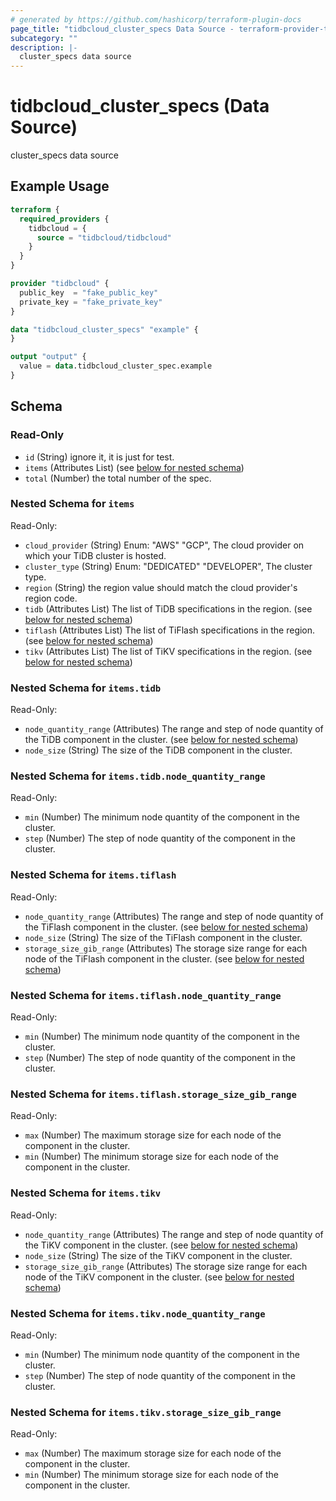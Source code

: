 ```yaml
---
# generated by https://github.com/hashicorp/terraform-plugin-docs
page_title: "tidbcloud_cluster_specs Data Source - terraform-provider-tidbcloud"
subcategory: ""
description: |-
  cluster_specs data source
---
```


# tidbcloud_cluster_specs (Data Source)

cluster_specs data source

## Example Usage

```terraform
terraform {
  required_providers {
    tidbcloud = {
      source = "tidbcloud/tidbcloud"
    }
  }
}

provider "tidbcloud" {
  public_key  = "fake_public_key"
  private_key = "fake_private_key"
}

data "tidbcloud_cluster_specs" "example" {
}

output "output" {
  value = data.tidbcloud_cluster_spec.example
}
```

<!-- schema generated by tfplugindocs -->
## Schema

### Read-Only

- `id` (String) ignore it, it is just for test.
- `items` (Attributes List) (see [below for nested schema](#nestedatt--items))
- `total` (Number) the total number of the spec.

<a id="nestedatt--items"></a>
### Nested Schema for `items`

Read-Only:

- `cloud_provider` (String) Enum: "AWS" "GCP", The cloud provider on which your TiDB cluster is hosted.
- `cluster_type` (String) Enum: "DEDICATED" "DEVELOPER", The cluster type.
- `region` (String) the region value should match the cloud provider's region code.
- `tidb` (Attributes List) The list of TiDB specifications in the region. (see [below for nested schema](#nestedatt--items--tidb))
- `tiflash` (Attributes List) The list of TiFlash specifications in the region. (see [below for nested schema](#nestedatt--items--tiflash))
- `tikv` (Attributes List) The list of TiKV specifications in the region. (see [below for nested schema](#nestedatt--items--tikv))

<a id="nestedatt--items--tidb"></a>
### Nested Schema for `items.tidb`

Read-Only:

- `node_quantity_range` (Attributes) The range and step of node quantity of the TiDB component in the cluster. (see [below for nested schema](#nestedatt--items--tidb--node_quantity_range))
- `node_size` (String) The size of the TiDB component in the cluster.

<a id="nestedatt--items--tidb--node_quantity_range"></a>
### Nested Schema for `items.tidb.node_quantity_range`

Read-Only:

- `min` (Number) The minimum node quantity of the component in the cluster.
- `step` (Number) The step of node quantity of the component in the cluster.



<a id="nestedatt--items--tiflash"></a>
### Nested Schema for `items.tiflash`

Read-Only:

- `node_quantity_range` (Attributes) The range and step of node quantity of the TiFlash component in the cluster. (see [below for nested schema](#nestedatt--items--tiflash--node_quantity_range))
- `node_size` (String) The size of the TiFlash component in the cluster.
- `storage_size_gib_range` (Attributes) The storage size range for each node of the TiFlash component in the cluster. (see [below for nested schema](#nestedatt--items--tiflash--storage_size_gib_range))

<a id="nestedatt--items--tiflash--node_quantity_range"></a>
### Nested Schema for `items.tiflash.node_quantity_range`

Read-Only:

- `min` (Number) The minimum node quantity of the component in the cluster.
- `step` (Number) The step of node quantity of the component in the cluster.


<a id="nestedatt--items--tiflash--storage_size_gib_range"></a>
### Nested Schema for `items.tiflash.storage_size_gib_range`

Read-Only:

- `max` (Number) The maximum storage size for each node of the component in the cluster.
- `min` (Number) The minimum storage size for each node of the component in the cluster.



<a id="nestedatt--items--tikv"></a>
### Nested Schema for `items.tikv`

Read-Only:

- `node_quantity_range` (Attributes) The range and step of node quantity of the TiKV component in the cluster. (see [below for nested schema](#nestedatt--items--tikv--node_quantity_range))
- `node_size` (String) The size of the TiKV component in the cluster.
- `storage_size_gib_range` (Attributes) The storage size range for each node of the TiKV component in the cluster. (see [below for nested schema](#nestedatt--items--tikv--storage_size_gib_range))

<a id="nestedatt--items--tikv--node_quantity_range"></a>
### Nested Schema for `items.tikv.node_quantity_range`

Read-Only:

- `min` (Number) The minimum node quantity of the component in the cluster.
- `step` (Number) The step of node quantity of the component in the cluster.


<a id="nestedatt--items--tikv--storage_size_gib_range"></a>
### Nested Schema for `items.tikv.storage_size_gib_range`

Read-Only:

- `max` (Number) The maximum storage size for each node of the component in the cluster.
- `min` (Number) The minimum storage size for each node of the component in the cluster.


